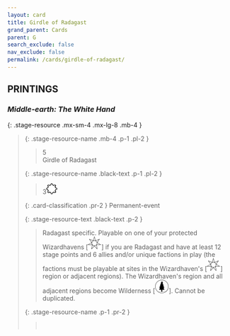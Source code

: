```yaml
---
layout: card
title: Girdle of Radagast
grand_parent: Cards
parent: G
search_exclude: false
nav_exclude: false
permalink: /cards/girdle-of-radagast/
---
```


## PRINTINGS


### _Middle-earth: The White Hand_

{: .stage-resource .mx-sm-4 .mx-lg-8 .mb-4 }
> {: .stage-resource-name .mb-4 .p-1 .pl-2 }
> > <div class="card-mp">5</div>
> > <div class="card-name">Girdle of Radagast</div>
>
> {: .stage-resource-name .black-text .p-1 .pl-2 }
> > 3![](/assets/images/stage-point.svg)
>
> {: .card-classification .pr-2 }
> Permanent-event
>
> {: .stage-resource-text .black-text .p-2 }
> > Radagast specific. Playable on one of your protected Wizardhavens \[![](/assets/images/free-haven.svg)] if you are Radagast and have at least 12 stage points and 6 allies and/or unique factions in play (the factions must be playable at sites in the Wizardhaven's \[![](/assets/images/free-haven.svg)] region or adjacent regions). The Wizardhaven's region and all adjacent regions become Wilderness \[![](/assets/images/wilderness.svg)]. Cannot be duplicated.  
> 
> {: .stage-resource-name .p-1 .pr-2 }
> > <div class="card-shield"></div>
> > <div class="card-corruption">&nbsp;</div>
